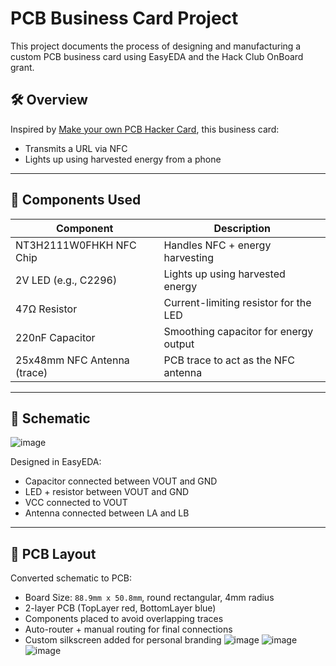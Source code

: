 # PCB Business Card Project

This project documents the process of designing and manufacturing a custom PCB business card using EasyEDA and the Hack Club OnBoard grant.

## 🛠 Overview

Inspired by [Make your own PCB Hacker Card](https://github.com/hackclub/OnBoard), this business card:
- Transmits a URL via NFC
- Lights up using harvested energy from a phone

---

## 🧰 Components Used

| Component                     | Description                                  |
|------------------------------|----------------------------------------------|
| NT3H2111W0FHKH NFC Chip      | Handles NFC + energy harvesting              |
| 2V LED (e.g., C2296)         | Lights up using harvested energy             |
| 47Ω Resistor                 | Current-limiting resistor for the LED        |
| 220nF Capacitor              | Smoothing capacitor for energy output        |
| 25x48mm NFC Antenna (trace) | PCB trace to act as the NFC antenna          |

---

## 🧩 Schematic
![image](https://github.com/user-attachments/assets/3310a814-16e0-4af0-8daa-93370ee8e47b)

Designed in EasyEDA:
- Capacitor connected between VOUT and GND
- LED + resistor between VOUT and GND
- VCC connected to VOUT
- Antenna connected between LA and LB

---

## 🧱 PCB Layout

Converted schematic to PCB:
- Board Size: `88.9mm x 50.8mm`, round rectangular, 4mm radius
- 2-layer PCB (TopLayer red, BottomLayer blue)
- Components placed to avoid overlapping traces
- Auto-router + manual routing for final connections
- Custom silkscreen added for personal branding
![image](https://github.com/user-attachments/assets/358183ae-901a-4bf2-be1d-d3d8b77de8a6)
![image](https://github.com/user-attachments/assets/4c925f65-902b-420a-a2b5-894e03c152e1)
![image](https://github.com/user-attachments/assets/bc2d2551-b4d9-4752-beb3-ec0ec2fb2eec)

